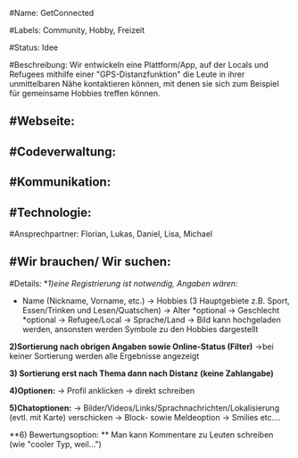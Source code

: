 #Name: 
GetConnected

#Labels: 
Community, Hobby, Freizeit

#Status: 
Idee

#Beschreibung:
Wir entwickeln eine Plattform/App, auf der Locals und Refugees mithilfe einer "GPS-Distanzfunktion" die Leute in ihrer unmittelbaren Nähe kontaktieren können, mit denen sie sich zum Beispiel für gemeinsame Hobbies treffen können.

#Webseite:
---

#Codeverwaltung:
---

#Kommunikation:
---

#Technologie:
---

#Ansprechpartner:
Florian, Lukas, Daniel, Lisa, Michael

#Wir brauchen/ Wir suchen:
---

#Details:
**1)eine Registrierung ist notwendig, Angaben wären:*
* Name (Nickname, Vorname, etc.)
	-> Hobbies (3 Hauptgebiete z.B. Sport, Essen/Trinken und Lesen/Quatschen)
	-> Alter *optional
	-> Geschlecht *optional
	-> Refugee/Local
	-> Sprache/Land
	-> Bild kann hochgeladen werden, ansonsten werden Symbole zu den Hobbies dargestellt 

**2)Sortierung nach obrigen Angaben sowie Online-Status (Filter)**
	->bei keiner Sortierung werden alle Ergebnisse angezeigt 

**3) Sortierung erst nach Thema dann nach Distanz (keine Zahlangabe)**

**4)Optionen:**
	-> Profil anklicken
	-> direkt schreiben

**5)Chatoptionen:**
	-> Bilder/Videos/Links/Sprachnachrichten/Lokalisierung (evtl. mit Karte) verschicken
	-> Block- sowie Meldeoption
	-> Smilies
	etc....

**6) Bewertungsoption: **
Man kann Kommentare zu Leuten schreiben (wie "cooler Typ, weil...")

